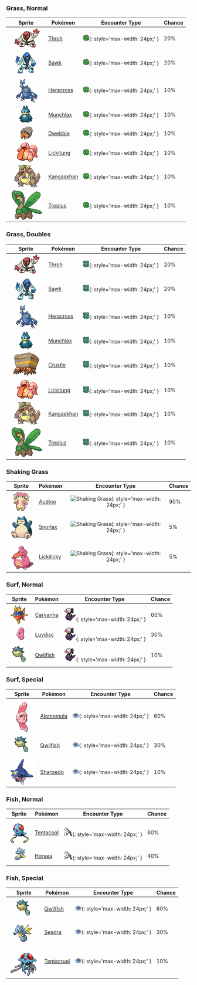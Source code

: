 

### Grass, Normal


| Sprite | Pokémon | Encounter Type | Chance |
| :---: | --- | :---: | --- |
| ![Throh](https://raw.githubusercontent.com/PokeAPI/sprites/master/sprites/pokemon/versions/generation-v/black-white/animated/538.gif) | [Throh](../pokemon/throh.md/) | ![Grass, Normal](../assets/encounter_types/grass_normal.png){: style='max-width: 24px;' } | 20% |
| ![Sawk](https://raw.githubusercontent.com/PokeAPI/sprites/master/sprites/pokemon/versions/generation-v/black-white/animated/539.gif) | [Sawk](../pokemon/sawk.md/) | ![Grass, Normal](../assets/encounter_types/grass_normal.png){: style='max-width: 24px;' } | 20% |
| ![Heracross](https://raw.githubusercontent.com/PokeAPI/sprites/master/sprites/pokemon/versions/generation-v/black-white/animated/214.gif) | [Heracross](../pokemon/heracross.md/) | ![Grass, Normal](../assets/encounter_types/grass_normal.png){: style='max-width: 24px;' } | 10% |
| ![Munchlax](https://raw.githubusercontent.com/PokeAPI/sprites/master/sprites/pokemon/versions/generation-v/black-white/animated/446.gif) | [Munchlax](../pokemon/munchlax.md/) | ![Grass, Normal](../assets/encounter_types/grass_normal.png){: style='max-width: 24px;' } | 10% |
| ![Dwebble](https://raw.githubusercontent.com/PokeAPI/sprites/master/sprites/pokemon/versions/generation-v/black-white/animated/557.gif) | [Dwebble](../pokemon/dwebble.md/) | ![Grass, Normal](../assets/encounter_types/grass_normal.png){: style='max-width: 24px;' } | 10% |
| ![Lickitung](https://raw.githubusercontent.com/PokeAPI/sprites/master/sprites/pokemon/versions/generation-v/black-white/animated/108.gif) | [Lickitung](../pokemon/lickitung.md/) | ![Grass, Normal](../assets/encounter_types/grass_normal.png){: style='max-width: 24px;' } | 10% |
| ![Kangaskhan](https://raw.githubusercontent.com/PokeAPI/sprites/master/sprites/pokemon/versions/generation-v/black-white/animated/115.gif) | [Kangaskhan](../pokemon/kangaskhan.md/) | ![Grass, Normal](../assets/encounter_types/grass_normal.png){: style='max-width: 24px;' } | 10% |
| ![Tropius](https://raw.githubusercontent.com/PokeAPI/sprites/master/sprites/pokemon/versions/generation-v/black-white/animated/357.gif) | [Tropius](../pokemon/tropius.md/) | ![Grass, Normal](../assets/encounter_types/grass_normal.png){: style='max-width: 24px;' } | 10%

### Grass, Doubles


| Sprite | Pokémon | Encounter Type | Chance |
| :---: | --- | :---: | --- |
| ![Throh](https://raw.githubusercontent.com/PokeAPI/sprites/master/sprites/pokemon/versions/generation-v/black-white/animated/538.gif) | [Throh](../pokemon/throh.md/) | ![Grass, Doubles](../assets/encounter_types/grass_doubles.png){: style='max-width: 24px;' } | 20% |
| ![Sawk](https://raw.githubusercontent.com/PokeAPI/sprites/master/sprites/pokemon/versions/generation-v/black-white/animated/539.gif) | [Sawk](../pokemon/sawk.md/) | ![Grass, Doubles](../assets/encounter_types/grass_doubles.png){: style='max-width: 24px;' } | 20% |
| ![Heracross](https://raw.githubusercontent.com/PokeAPI/sprites/master/sprites/pokemon/versions/generation-v/black-white/animated/214.gif) | [Heracross](../pokemon/heracross.md/) | ![Grass, Doubles](../assets/encounter_types/grass_doubles.png){: style='max-width: 24px;' } | 10% |
| ![Munchlax](https://raw.githubusercontent.com/PokeAPI/sprites/master/sprites/pokemon/versions/generation-v/black-white/animated/446.gif) | [Munchlax](../pokemon/munchlax.md/) | ![Grass, Doubles](../assets/encounter_types/grass_doubles.png){: style='max-width: 24px;' } | 10% |
| ![Crustle](https://raw.githubusercontent.com/PokeAPI/sprites/master/sprites/pokemon/versions/generation-v/black-white/animated/558.gif) | [Crustle](../pokemon/crustle.md/) | ![Grass, Doubles](../assets/encounter_types/grass_doubles.png){: style='max-width: 24px;' } | 10% |
| ![Lickitung](https://raw.githubusercontent.com/PokeAPI/sprites/master/sprites/pokemon/versions/generation-v/black-white/animated/108.gif) | [Lickitung](../pokemon/lickitung.md/) | ![Grass, Doubles](../assets/encounter_types/grass_doubles.png){: style='max-width: 24px;' } | 10% |
| ![Kangaskhan](https://raw.githubusercontent.com/PokeAPI/sprites/master/sprites/pokemon/versions/generation-v/black-white/animated/115.gif) | [Kangaskhan](../pokemon/kangaskhan.md/) | ![Grass, Doubles](../assets/encounter_types/grass_doubles.png){: style='max-width: 24px;' } | 10% |
| ![Tropius](https://raw.githubusercontent.com/PokeAPI/sprites/master/sprites/pokemon/versions/generation-v/black-white/animated/357.gif) | [Tropius](../pokemon/tropius.md/) | ![Grass, Doubles](../assets/encounter_types/grass_doubles.png){: style='max-width: 24px;' } | 10%

### Shaking Grass


| Sprite | Pokémon | Encounter Type | Chance |
| :---: | --- | :---: | --- |
| ![Audino](https://raw.githubusercontent.com/PokeAPI/sprites/master/sprites/pokemon/versions/generation-v/black-white/animated/531.gif) | [Audino](../pokemon/audino.md/) | ![Shaking Grass](../assets/encounter_types/shaking_grass.png){: style='max-width: 24px;' } | 90% |
| ![Snorlax](https://raw.githubusercontent.com/PokeAPI/sprites/master/sprites/pokemon/versions/generation-v/black-white/animated/143.gif) | [Snorlax](../pokemon/snorlax.md/) | ![Shaking Grass](../assets/encounter_types/shaking_grass.png){: style='max-width: 24px;' } | 5% |
| ![Lickilicky](https://raw.githubusercontent.com/PokeAPI/sprites/master/sprites/pokemon/versions/generation-v/black-white/animated/463.gif) | [Lickilicky](../pokemon/lickilicky.md/) | ![Shaking Grass](../assets/encounter_types/shaking_grass.png){: style='max-width: 24px;' } | 5%

### Surf, Normal


| Sprite | Pokémon | Encounter Type | Chance |
| :---: | --- | :---: | --- |
| ![Carvanha](https://raw.githubusercontent.com/PokeAPI/sprites/master/sprites/pokemon/versions/generation-v/black-white/animated/318.gif) | [Carvanha](../pokemon/carvanha.md/) | ![Surf, Normal](../assets/encounter_types/surf_normal.png){: style='max-width: 24px;' } | 60% |
| ![Luvdisc](https://raw.githubusercontent.com/PokeAPI/sprites/master/sprites/pokemon/versions/generation-v/black-white/animated/370.gif) | [Luvdisc](../pokemon/luvdisc.md/) | ![Surf, Normal](../assets/encounter_types/surf_normal.png){: style='max-width: 24px;' } | 30% |
| ![Qwilfish](https://raw.githubusercontent.com/PokeAPI/sprites/master/sprites/pokemon/versions/generation-v/black-white/animated/211.gif) | [Qwilfish](../pokemon/qwilfish.md/) | ![Surf, Normal](../assets/encounter_types/surf_normal.png){: style='max-width: 24px;' } | 10%

### Surf, Special


| Sprite | Pokémon | Encounter Type | Chance |
| :---: | --- | :---: | --- |
| ![Alomomola](https://raw.githubusercontent.com/PokeAPI/sprites/master/sprites/pokemon/versions/generation-v/black-white/animated/594.gif) | [Alomomola](../pokemon/alomomola.md/) | ![Surf, Special](../assets/encounter_types/surf_special.png){: style='max-width: 24px;' } | 60% |
| ![Qwilfish](https://raw.githubusercontent.com/PokeAPI/sprites/master/sprites/pokemon/versions/generation-v/black-white/animated/211.gif) | [Qwilfish](../pokemon/qwilfish.md/) | ![Surf, Special](../assets/encounter_types/surf_special.png){: style='max-width: 24px;' } | 30% |
| ![Sharpedo](https://raw.githubusercontent.com/PokeAPI/sprites/master/sprites/pokemon/versions/generation-v/black-white/animated/319.gif) | [Sharpedo](../pokemon/sharpedo.md/) | ![Surf, Special](../assets/encounter_types/surf_special.png){: style='max-width: 24px;' } | 10%

### Fish, Normal


| Sprite | Pokémon | Encounter Type | Chance |
| :---: | --- | :---: | --- |
| ![Tentacool](https://raw.githubusercontent.com/PokeAPI/sprites/master/sprites/pokemon/versions/generation-v/black-white/animated/72.gif) | [Tentacool](../pokemon/tentacool.md/) | ![Fish, Normal](../assets/encounter_types/fish_normal.png){: style='max-width: 24px;' } | 60% |
| ![Horsea](https://raw.githubusercontent.com/PokeAPI/sprites/master/sprites/pokemon/versions/generation-v/black-white/animated/116.gif) | [Horsea](../pokemon/horsea.md/) | ![Fish, Normal](../assets/encounter_types/fish_normal.png){: style='max-width: 24px;' } | 40%

### Fish, Special


| Sprite | Pokémon | Encounter Type | Chance |
| :---: | --- | :---: | --- |
| ![Qwilfish](https://raw.githubusercontent.com/PokeAPI/sprites/master/sprites/pokemon/versions/generation-v/black-white/animated/211.gif) | [Qwilfish](../pokemon/qwilfish.md/) | ![Fish, Special](../assets/encounter_types/fish_special.png){: style='max-width: 24px;' } | 60% |
| ![Seadra](https://raw.githubusercontent.com/PokeAPI/sprites/master/sprites/pokemon/versions/generation-v/black-white/animated/117.gif) | [Seadra](../pokemon/seadra.md/) | ![Fish, Special](../assets/encounter_types/fish_special.png){: style='max-width: 24px;' } | 30% |
| ![Tentacruel](https://raw.githubusercontent.com/PokeAPI/sprites/master/sprites/pokemon/versions/generation-v/black-white/animated/73.gif) | [Tentacruel](../pokemon/tentacruel.md/) | ![Fish, Special](../assets/encounter_types/fish_special.png){: style='max-width: 24px;' } | 10% |
